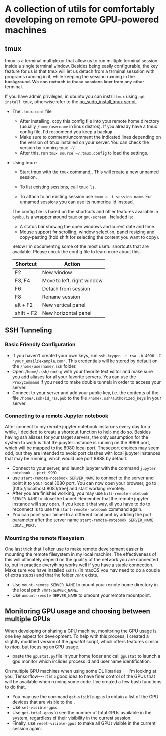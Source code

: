 #  A collection of utils for comfortably developing on remote GPU-powered machines

## tmux

tmux is a terminal multiplexor that allow us to run multiple terminal session inside a single terminal window.  Besides being easily configurable,  the key feature for us is that tmux will let us detach from a terminal sesssion with programs running  in it, while keeping the session running in the background. We can reattach to these sessions later from any other terminal.   

If you have admin privileges, in ubuntu you can install `tmux` using `apt install tmux`, otherwise refer to  the [no_sudo_install_tmux script](https://gist.github.com/epochx/2abc52902ce99c2a3c8907ccad927581).

- The `.tmux.conf` file 

  - After installing,  copy this config  file into your remote home directory (usually `/home/username` in linux distros). If you already have a tmux config file, I'd recoomend you keep a backup .
  - Make sure to comment/uncomment the indicated lines depending on the version of tmux installed on your server. You can check the version by running `tmux -V`.
  - After this,  run `tmux source ~/.tmux.config` to load the settings. 
  ​
- Using tmux:

  - Start tmux with the `tmux` command,. This will create a new unnamed session.

  - To list existing sessions, call `tmux ls`.

  - To attach to an existing session  use `tmux a -t session_name`. For unnamed sessions you can use its numerical id instead.

  The config file is based on the shortcuts and other features available in `byobu`,  is a wrapper around `tmux` or `gnu-screen` .  Included is:

  - A status bar showing the open windows and curent date and  time. 
  - Mouse support for scrolling, window selection, panel resizing and copy-pasting (hold shift for selecting the content you want to copy).

  Below I'm documenting some of the most useful shortcuts that are available. Please check the config file to learn more about this.

  | Shortcut   | Action                     |
  | ---------- | -------------------------- |
  | F2         | New window                 |
  | F3, F4     | Move to left, right window |
  | F6         | Detach from session        |
  | F8         | Rename session             |
  | alt + F2   | New vertical panel         |
  | shift + F2 | New horizontal panel       |

## SSH Tunneling

### Basic Friendly Configuration

- If you haven't created your own keys, run `ssh-keygen -t rsa -b 4096 -C "your_email@example.com"`. This credentials will be stored by default on the `/home/username/.ssh` folder.
- Open `/home/.ssh/config` with your favorite text editor and make sure you add aliases for all your favorite servers. You can use the `ProxyCommand` if you need to make double tunnels in order to access your server. 
- Connect to your server  and add your public key, i.e. the contents of the file `/home/.ssh/id_rsa.pub` to the file `/home/.ssh/authorized_keys` in your server. 

### Connecting to a remote Jupyter notebook

After connect to my remote jupyter notebook instances every day for a while, I decided to create a shortcut function to help me do so. Besides having ssh aliases for your target servers, the only assumption for the system to work is that the jupyter instance is running on the 9999 port, which will be mapped to the 8080 local port. These port choices may seem odd, but they are intended to avoid port clashes with local jupyter instances that may be running, which would use port 8888 by default. 

- Connect to your server, and launch jupyter with the command `jupyter notebook --port 9999` 
- use `start-remote-notebook SERVER_NAME` to connect to the server and point it to your local 8080 port. You can now open your browser, go to [http://localhost:8080/tree] and start working remotely.
- After you are finished working, you may use `kill-remote-notebook SERVER_NAME` to close the tunnel. Remember that the remote jupyter instance will stay open. If you keep it that way, all you have to do to reconnect is to use  the `start-remote-notebook` command again.
- You can point your tunnel to a different local port by adding the port parameter after the server name `start-remote-notebook SERVER_NAME LOCAL_PORT`.

### Mounting the remote filesystem

One last trick that I often use to make remote development easier is mounting the remote filesystem in my local machine. The effectiveness of this will ultimately depend on the quality of the network you are connected to, but in practice everything works well if you have a stable connection. Make sure you have installed `sshfs` (in macOS you may need to do a couple of extra steps) and that the folder `/mnt` exists.

- Use `mount-remote SERVER_NAME` to mount your remote home directory in the local path `/mnt/SERVER_NAME`. 
- Use `umount-remote SERVER_NAME` to umount your remote mountpoint.

## Monitoring GPU usage and choosing between multiple GPUs

When developing or sharing a GPU machine, monitoring the GPU usage is one key aspect for development. To help with this process, I created a slightly modified version of the *gpustat* script, which offers features similar to *htop*, but focusing on GPU usage.
- paste the `gpustat.py` file in your home foder and call `gpustat` to launch a gpu monitor which inclides process id and user name identification.

On multiple GPU machines when using some DL libraries ---I'm looking at you,  Tensorflow---  it is a good idea to have finer control of the GPUs that will be available when running some code.  I've created a few bash functions to do that.
- You may use the command `get-visible-gpus` to obtain a list of the GPU devices that are visible to the .
- Use `set-visible-gpus `
- Use `get-total-gpus` to see the number of total GPUs available in the system, regardless of their visibility in the current session.
- Finally, use `reset-visible-gpus` to make all GPUs visible in the current session again.